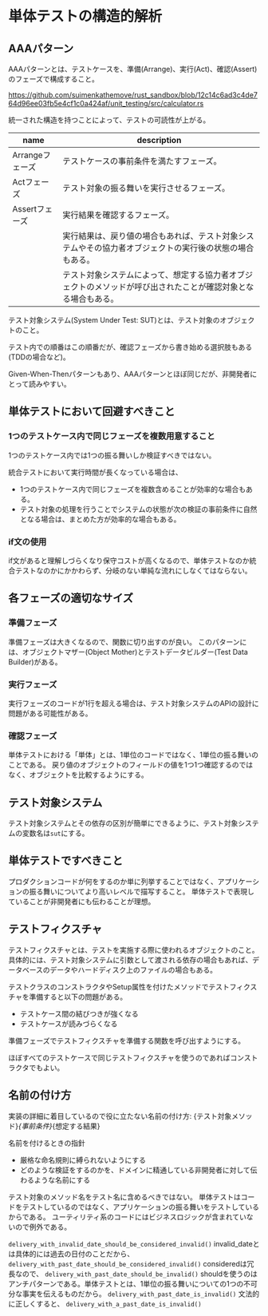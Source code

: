 # 単体テストの構造的解析

## AAAパターン

AAAパターンとは、テストケースを、準備(Arrange)、実行(Act)、確認(Assert)のフェーズで構成すること。

<https://github.com/suimenkathemove/rust_sandbox/blob/12c14c6ad3c4de764d96ee03fb5e4cf1c0a424af/unit_testing/src/calculator.rs>

統一された構造を持つことによって、テストの可読性が上がる。

| name            | description                                                                                                    |
| --------------- | -------------------------------------------------------------------------------------------------------------- |
| Arrangeフェーズ | テストケースの事前条件を満たすフェーズ。                                                                       |
| Actフェーズ     | テスト対象の振る舞いを実行させるフェーズ。                                                                     |
| Assertフェーズ  | 実行結果を確認するフェーズ。                                                                                   |
|                 | 実行結果は、戻り値の場合もあれば、テスト対象システムやその協力者オブジェクトの実行後の状態の場合もある。       |
|                 | テスト対象システムによって、想定する協力者オブジェクトのメソッドが呼び出されたことが確認対象となる場合もある。 |

テスト対象システム(System Under Test: SUT)とは、テスト対象のオブジェクトのこと。

テスト内での順番はこの順番だが、確認フェーズから書き始める選択肢もある(TDDの場合など)。

Given-When-Thenパターンもあり、AAAパターンとほぼ同じだが、非開発者にとって読みやすい。

## 単体テストにおいて回避すべきこと

### 1つのテストケース内で同じフェーズを複数用意すること

1つのテストケース内では1つの振る舞いしか検証すべきではない。

統合テストにおいて実行時間が長くなっている場合は、

- 1つのテストケース内で同じフェーズを複数含めることが効率的な場合もある。
- テスト対象の処理を行うことでシステムの状態が次の検証の事前条件に自然となる場合は、まとめた方が効率的な場合もある。

### if文の使用

if文があると理解しづらくなり保守コストが高くなるので、単体テストなのか統合テストなのかにかかわらず、分岐のない単純な流れにしなくてはならない。

## 各フェーズの適切なサイズ

### 準備フェーズ

準備フェーズは大きくなるので、関数に切り出すのが良い。
このパターンには、オブジェクトマザー(Object Mother)とテストデータビルダー(Test Data Builder)がある。

### 実行フェーズ

実行フェーズのコードが1行を超える場合は、テスト対象システムのAPIの設計に問題がある可能性がある。

### 確認フェーズ

単体テストにおける「単体」とは、1単位のコードではなく、1単位の振る舞いのことである。
戻り値のオブジェクトのフィールドの値を1つ1つ確認するのではなく、オブジェクトを比較するようにする。

## テスト対象システム

テスト対象システムとその依存の区別が簡単にできるように、テスト対象システムの変数名は`sut`にする。

## 単体テストですべきこと

プロダクションコードが何をするのか単に列挙することではなく、アプリケーションの振る舞いについてより高いレベルで描写すること。
単体テストで表現していることが非開発者にも伝わることが理想。

## テストフィクスチャ

テストフィクスチャとは、テストを実施する際に使われるオブジェクトのこと。
具体的には、テスト対象システムに引数として渡される依存の場合もあれば、データベースのデータやハードディスク上のファイルの場合もある。

テストクラスのコンストラクタやSetup属性を付けたメソッドでテストフィクスチャを準備すると以下の問題がある。

- テストケース間の結びつきが強くなる
- テストケースが読みづらくなる

準備フェーズでテストフィクスチャを準備する関数を呼び出すようにする。

ほぼすべてのテストケースで同じテストフィクスチャを使うのであればコンストラクタでもよい。

## 名前の付け方

実装の詳細に着目しているので役に立たない名前の付け方:
{テスト対象メソッド}_{事前条件}_{想定する結果}

名前を付けるときの指針

- 厳格な命名規則に縛られないようにする
- どのような検証をするのかを、ドメインに精通している非開発者に対して伝わるような名前にする

<!-- TODO: Unit Testing p.80 L5-L14 -->

テスト対象のメソッド名をテスト名に含めるべきではない。
単体テストはコードをテストしているのではなく、アプリケーションの振る舞いをテストしているからである。
ユーティリティ系のコードにはビジネスロジックが含まれていないので例外である。

`delivery_with_invalid_date_should_be_considered_invalid()`
invalid_dateとは具体的には過去の日付のことだから、
`delivery_with_past_date_should_be_considered_invalid()`
consideredは冗長なので、
`delivery_with_past_date_should_be_invalid()`
shouldを使うのはアンチパターンである。単体テストとは、1単位の振る舞いについての1つの不可分な事実を伝えるものだから。
`delivery_with_past_date_is_invalid()`
文法的に正しくすると、
`delivery_with_a_past_date_is_invalid()`
